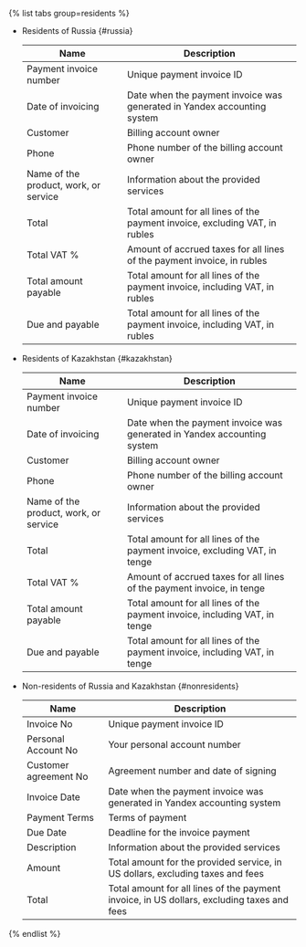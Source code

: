 {% list tabs group=residents %}


- Residents of Russia {#russia}

  Name | Description
  --- | ---
  Payment invoice number | Unique payment invoice ID
  Date of invoicing | Date when the payment invoice was generated in Yandex accounting system
  Customer | Billing account owner
  Phone | Phone number of the billing account owner
  Name of the product, work, or service | Information about the provided services
  Total | Total amount for all lines of the payment invoice, excluding VAT, in rubles
  Total VAT % | Amount of accrued taxes for all lines of the payment invoice, in rubles
  Total amount payable | Total amount for all lines of the payment invoice, including VAT, in rubles
  Due and payable | Total amount for all lines of the payment invoice, including VAT, in rubles


- Residents of Kazakhstan {#kazakhstan}

  Name | Description
  --- | ---
  Payment invoice number | Unique payment invoice ID
  Date of invoicing | Date when the payment invoice was generated in Yandex accounting system
  Customer | Billing account owner
  Phone | Phone number of the billing account owner
  Name of the product, work, or service | Information about the provided services
  Total | Total amount for all lines of the payment invoice, excluding VAT, in tenge
  Total VAT % | Amount of accrued taxes for all lines of the payment invoice, in tenge
  Total amount payable | Total amount for all lines of the payment invoice, including VAT, in tenge
  Due and payable | Total amount for all lines of the payment invoice, including VAT, in tenge

- Non-residents of Russia and Kazakhstan {#nonresidents}

  Name | Description
  --- | ---
  Invoice No | Unique payment invoice ID
  Personal Account No | Your personal account number
  Customer agreement No | Agreement number and date of signing
  Invoice Date | Date when the payment invoice was generated in Yandex accounting system
  Payment Terms | Terms of payment
  Due Date | Deadline for the invoice payment
  Description | Information about the provided services
  Amount | Total amount for the provided service, in US dollars, excluding taxes and fees
  Total | Total amount for all lines of the payment invoice, in US dollars, excluding taxes and fees

{% endlist %}